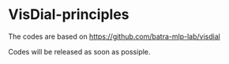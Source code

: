 # VisDial-principles

The codes are based on https://github.com/batra-mlp-lab/visdial

Codes will be released as soon as possiple.

